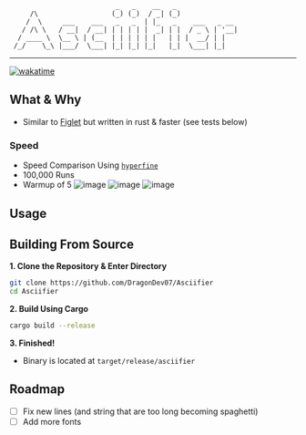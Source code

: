                               _   _    __   _
         /\                  (_) (_)  / _| (_)
        /  \     ___    ___   _   _  | |_   _    ___   _ __
       / /\ \   / __|  / __| | | | | |  _| | |  / _ \ | '__|
      / ____ \  \__ \ | (__  | | | | | |   | | |  __/ | |
     /_/    \_\ |___/  \___| |_| |_| |_|   |_|  \___| |_|

---

[![wakatime](https://wakatime.com/badge/github/DragonDev07/Asciifier.svg)](https://wakatime.com/badge/github/DragonDev07/Asciifier)

## What & Why

- Similar to [Figlet](https://github.com/cmatsuoka/figlet) but written in rust & faster (see tests below)

### Speed

- Speed Comparison Using [`hyperfine`](https://github.com/sharkdp/hyperfine)
- 100,000 Runs
- Warmup of 5
  ![image](https://github.com/user-attachments/assets/52067491-a884-4d41-afb2-44d3bc564db7)
  ![image](https://github.com/user-attachments/assets/eb84ac2d-b3d1-4b00-95f8-1fc4e2817ac3)
  ![image](https://github.com/user-attachments/assets/95c1b31e-8b17-43e0-ad7e-b5c4eaf35260)

## Usage

## Building From Source

**1. Clone the Repository & Enter Directory**

```bash
git clone https://github.com/DragonDev07/Asciifier
cd Asciifier
```

**2. Build Using Cargo**

```bash
cargo build --release
```

**3. Finished!**

- Binary is located at `target/release/asciifier`

## Roadmap

- [ ] Fix new lines (and string that are too long becoming spaghetti)
- [ ] Add more fonts
